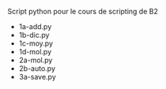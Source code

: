 Script python pour le cours de scripting de B2
- 1a-add.py
- 1b-dic.py
- 1c-moy.py
- 1d-mol.py
- 2a-mol.py
- 2b-auto.py
- 3a-save.py
